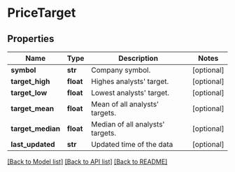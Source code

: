 # PriceTarget

## Properties
Name | Type | Description | Notes
------------ | ------------- | ------------- | -------------
**symbol** | **str** | Company symbol. | [optional] 
**target_high** | **float** | Highes analysts&#39; target. | [optional] 
**target_low** | **float** | Lowest analysts&#39; target. | [optional] 
**target_mean** | **float** | Mean of all analysts&#39; targets. | [optional] 
**target_median** | **float** | Median of all analysts&#39; targets. | [optional] 
**last_updated** | **str** | Updated time of the data | [optional] 

[[Back to Model list]](../README.md#documentation-for-models) [[Back to API list]](../README.md#documentation-for-api-endpoints) [[Back to README]](../README.md)


